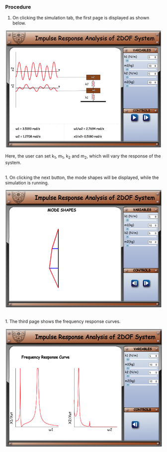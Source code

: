 ### Procedure

1. On clicking the simulation tab, the first page is displayed as shown below.

<center>

![Alt text](images/1.png)

</center>

Here, the user can set k<sub>1</sub>, m<sub>1</sub>, k<sub>2</sub> and m<sub>2</sub>, which will vary the response of the system.

<br>
1. On clicking the next button, the mode shapes will be displayed, while the simulation is running.  
   
<center>

![Alt text](images/2.png)

</center>

<br>
1. The third page shows the frequency response curves.  
  
<center>

![Alt text](images/3.png)

</center>
